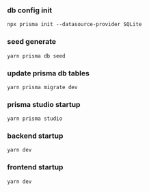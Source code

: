 ### db config init
`npx prisma init --datasource-provider SQLite`

### seed generate
`yarn prisma db seed`

### update prisma db tables
`yarn prisma migrate dev`

### prisma studio startup
`yarn prisma studio`

### backend startup
`yarn dev`

### frontend startup
`yarn dev`